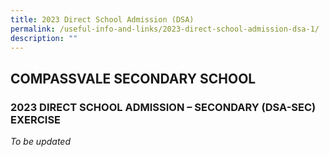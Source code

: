 ```yaml
---
title: 2023 Direct School Admission (DSA)
permalink: /useful-info-and-links/2023-direct-school-admission-dsa-1/
description: ""
---
```

## COMPASSVALE SECONDARY SCHOOL 

### 2023 DIRECT SCHOOL ADMISSION – SECONDARY (DSA-SEC) EXERCISE

*To be updated*